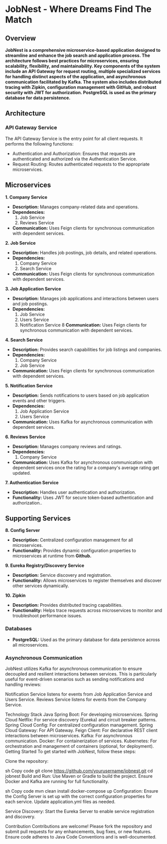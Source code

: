 # JobNest - Where Dreams Find The Match
## Overview
**JobNest is a comprehensive microservice-based application designed to streamline and enhance the job search and application process. The architecture follows best practices for microservices, ensuring scalability, flexibility, and maintainability. Key components of the system include an API Gateway for request routing, multiple specialized services for handling distinct aspects of the application, and asynchronous communication facilitated by Kafka. The system also includes distributed tracing with Zipkin, configuration management with GitHub, and robust security with JWT for authorization. PostgreSQL is used as the primary database for data persistence.**

## Architecture
### API Gateway Service
The API Gateway Service is the entry point for all client requests. It performs the following functions:

* Authentication and Authorization: Ensures that requests are authenticated and authorized via the Authentication Service.
* Request Routing: Routes authenticated requests to the appropriate microservices.

## Microservices
**1. Company Service**

* **Description:** Manages company-related data and operations.
* **Dependencies:**
  1. Job Service
  2. Reviews Service
* **Communication:** Uses Feign clients for synchronous communication with dependent services.

**2. Job Service**

* **Description:** Handles job postings, job details, and related operations.
* **Dependencies:**
  1. Company Service
  2. Search Service
* **Communication:** Uses Feign clients for synchronous communication with dependent services.

**3. Job Application Service**

* **Description:** Manages job applications and interactions between users and job postings.
* **Dependencies:**
  1. Job Service
  2. Users Service
  3. Notification Service
8 **Communication:** Uses Feign clients for synchronous communication with dependent services.

**4. Search Service**

* **Description:** Provides search capabilities for job listings and companies.
* **Dependencies:**
  1. Company Service
  2. Job Service
* **Communication:** Uses Feign clients for synchronous communication with dependent services.

**5. Notification Service**

* **Description:** Sends notifications to users based on job application events and other triggers.
* **Dependencies:**
  1. Job Application Service
  2. Users Service
* **Communication:** Uses Kafka for asynchronous communication with dependent services.

**6. Reviews Service**

* **Description:** Manages company reviews and ratings.
* **Dependencies:**
  1. Company Service
* **Communication:** Uses Kafka for asynchronous communication with dependent services once the rating for a company's average rating get updated.

**7. Authentication Service**

* **Description:** Handles user authentication and authorization.
* **Functionality:** Uses JWT for secure token-based authentication and authorization..

## Supporting Services

**8. Config Server**

* **Description:** Centralized configuration management for all microservices.
* **Functionality:** Provides dynamic configuration properties to microservices at runtime from **Github.**

**9. Eureka Registry/Discovery Service**

* **Description:** Service discovery and registration.
* **Functionality:** Allows microservices to register themselves and discover other services dynamically.

**10. Zipkin**
* **Description:** Provides distributed tracing capabilities.
* **Functionality:** Helps trace requests across microservices to monitor and troubleshoot performance issues.

### Databases
* **PostgreSQL:** Used as the primary database for data persistence across all microservices.

### Asynchronous Communication
JobNest utilizes Kafka for asynchronous communication to ensure decoupled and resilient interactions between services. This is particularly useful for event-driven scenarios such as sending notifications and handling reviews:

Notification Service listens for events from Job Application Service and Users Service.
Reviews Service listens for events from the Company Service.

Technology Stack
Java Spring Boot: For developing microservices.
Spring Cloud Netflix: For service discovery (Eureka) and circuit breaker patterns.
Spring Cloud Config: For centralized configuration management.
Spring Cloud Gateway: For API Gateway.
Feign Client: For declarative REST client interactions between microservices.
Kafka: For asynchronous communication.
Docker: For containerization of services.
Kubernetes: For orchestration and management of containers (optional, for deployment).
Getting Started
To get started with JobNest, follow these steps:

Clone the repository:

sh
Copy code
git clone https://github.com/yourusername/jobnest.git
cd jobnest
Build and Run:
Use Maven or Gradle to build the project. Ensure Docker and Kafka are running for full functionality.

sh
Copy code
mvn clean install
docker-compose up
Configuration:
Ensure the Config Server is set up with the correct configuration properties for each service. Update application.yml files as needed.

Service Discovery:
Start the Eureka Server to enable service registration and discovery.

Contribution
Contributions are welcome! Please fork the repository and submit pull requests for any enhancements, bug fixes, or new features. Ensure code adheres to Java Code Conventions and is well-documented.
